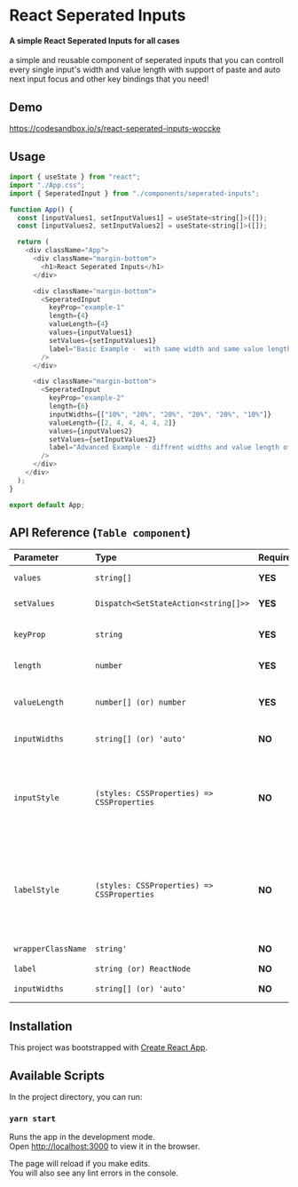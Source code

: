 # React Seperated Inputs

#### A simple React Seperated Inputs for all cases

a simple and reusable component of seperated inputs that you can controll every single input's width and value length with support of paste and auto next input focus and other key bindings that you need!

## Demo

https://codesandbox.io/s/react-seperated-inputs-woccke

## Usage

```javascript
import { useState } from "react";
import "./App.css";
import { SeperatedInput } from "./components/seperated-inputs";

function App() {
  const [inputValues1, setInputValues1] = useState<string[]>([]);
  const [inputValues2, setInputValues2] = useState<string[]>([]);

  return (
    <div className="App">
      <div className="margin-bottom">
        <h1>React Seperated Inputs</h1>
      </div>

      <div className="margin-bottom">
        <SeperatedInput
          keyProp="example-1"
          length={4}
          valueLength={4}
          values={inputValues1}
          setValues={setInputValues1}
          label="Basic Example -  with same width and same value length for each input"
        />
      </div>

      <div className="margin-bottom">
        <SeperatedInput
          keyProp="example-2"
          length={6}
          inputWidths={["10%", "20%", "20%", "20%", "20%", "10%"]}
          valueLength={[2, 4, 4, 4, 4, 2]}
          values={inputValues2}
          setValues={setInputValues2}
          label="Advanced Example - diffrent widths and value length of each input example"
        />
      </div>
    </div>
  );
}

export default App;

```

## API Reference (`Table component`)

| Parameter          | Type                                       | Required | Description                                                                   |
| :----------------- | :----------------------------------------- | :------- | :---------------------------------------------------------------------------- |
| `values`           | `string[]`                                 | **YES**  | value of each input                                                           |
| `setValues`        | `Dispatch<SetStateAction<string[]>>`       | **YES**  | set values of inputs                                                          |
| `keyProp`          | `string`                                   | **YES**  | a unique key for list of inputs                                               |
| `length`           | `number`                                   | **YES**  | number of inputs                                                              |
| `valueLength`      | `number[] (or) number`                     | **YES**  | maximum value length of each input                                            |
| `inputWidths`      | `string[] (or) 'auto'`                     | **NO**   | width of each input                                                           |
| `inputStyle`       | `(styles: CSSProperties) => CSSProperties` | **NO**   | a function that takes default styles and returns {...styles, your new styles} |
| `labelStyle`       | `(styles: CSSProperties) => CSSProperties` | **NO**   | a function that takes default styles and returns {...styles, your new styles} |
| `wrapperClassName` | `string'`                                  | **NO**   | wrapper classname                                                             |
| `label`            | `string (or) ReactNode`                    | **NO**   | inputs label                                                                  |
| `inputWidths`      | `string[] (or) 'auto'`                     | **NO**   | width of each input                                                           |

## Installation

This project was bootstrapped with [Create React App](https://github.com/facebook/create-react-app).

## Available Scripts

In the project directory, you can run:

### `yarn start`

Runs the app in the development mode.\
Open [http://localhost:3000](http://localhost:3000) to view it in the browser.

The page will reload if you make edits.\
You will also see any lint errors in the console.
